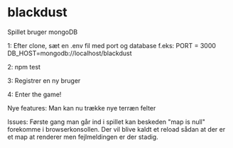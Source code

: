 # blackdust

Spillet bruger mongoDB

1: Efter clone, sæt en .env fil med port og database f.eks: 
PORT = 3000
DB_HOST=mongodb://localhost/blackdust

2: npm test

3: Registrer en ny bruger

4: Enter the game!

Nye features:
Man kan nu trække nye terræn felter

Issues: 
Første gang man går ind i spillet kan beskeden "map is null" forekomme i browserkonsollen. 
Der vil blive kaldt et reload sådan at der er et map at renderer men fejlmeldingen er der stadig.


